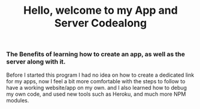 <header>
  <h1>Hello, welcome to my App and Server Codealong</h1>
</header>
<main>
  <h3>The Benefits of learning how to create an app, as well as the server along with it.</h3>
  <p>Before I started this program I had no idea on how to create a dedicated link for my apps, now I feel a bit more comfortable with the steps to follow to have a working website/app on my own. and I also learned how to debug my own code, and used new tools such as Heroku, and much more NPM modules.</p>
</main>

